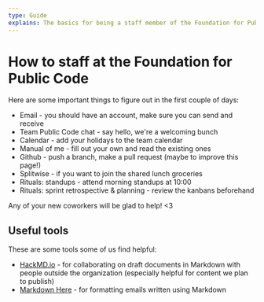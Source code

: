 ```yaml
---
type: Guide
explains: The basics for being a staff member of the Foundation for Public Code
---
```


# How to staff at the Foundation for Public Code

Here are some important things to figure out in the first couple of days:

* Email - you should have an account, make sure you can send and receive
* Team Public Code chat - say hello, we're a welcoming bunch
* Calendar - add your holidays to the team calendar
* Manual of me - fill out your own and read the existing ones
* Github - push a branch, make a pull request (maybe to improve this page!)
* Splitwise - if you want to join the shared lunch groceries
* Rituals: standups - attend morning standups at 10:00
* Rituals: sprint retrospective & planning - review the kanbans beforehand

Any of your new coworkers will be glad to help! <3

## Useful tools

These are some tools some of us find helpful:

* [HackMD.io](https://hackmd.io/) - for collaborating on draft documents in Markdown with people outside the organization (especially helpful for content we plan to publish)
* [Markdown Here](https://markdown-here.com/) - for formatting emails written using Markdown
